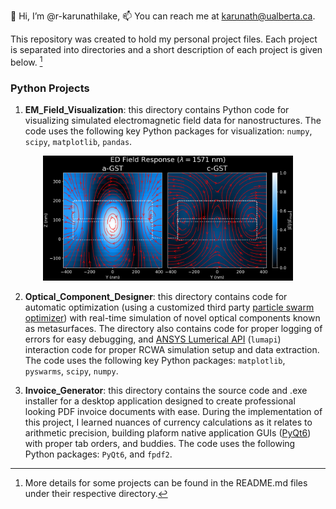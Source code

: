 👋 Hi, I’m @r-karunathilake, 📫 You can reach me at karunath@ualberta.ca.

This repository was created to hold my personal project files. Each project is separated into directories and a short description of each project is given below. [^1]

### Python Projects
1. **EM_Field_Visualization**: this directory contains Python code for visualizing simulated electromagnetic field data for nanostructures. The code uses the following key Python packages for visualization: `numpy`, `scipy`, `matplotlib`, `pandas`.
   
<p align="center">
      <img src="./EM_Field_Visualization/ED_E_Field_Maps.svg" width="400" height="200">
</p>

2. **Optical_Component_Designer**:  this directory contains code for automatic optimization (using a customized third party [particle swarm optimizer](https://pyswarms.readthedocs.io/en/latest/)) with real-time simulation of novel optical components known as metasurfaces. The directory also contains code for proper logging of errors for easy debugging, and [ANSYS Lumerical API](https://optics.ansys.com/hc/en-us/articles/360037824513-Python-API-overview) (`lumapi`) interaction code for proper RCWA simulation setup and data extraction. The code uses the following key Python packages: `matplotlib`, `pyswarms`, `scipy`, `numpy`.

3. **Invoice_Generator**: this directory contains the source code and .exe installer for a desktop application designed to create professional looking PDF invoice documents with ease. During the implementation of this project, I learned nuances of currency calculations as it relates to arithmetic precision, building plaform native application GUIs ([PyQt6](https://pypi.org/project/PyQt6/)) with proper tab orders, and buddies. The code uses the following Python packages: `PyQt6`, and `fpdf2`. 
   
[^1]: More details for some projects can be found in the README.md files under their respective directory. 
